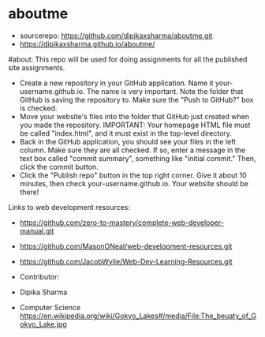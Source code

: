 # aboutme
- sourcerepo: https://github.com/dipikaxsharma/aboutme.git
- https://dipikaxsharma.github.io/aboutme/

#about: This repo will be used for doing assignments for all the published site assignments.

- Create a new repository in your GitHub application. Name it your-username.github.io. The name is very important. Note the folder that GitHub is saving the repository to. Make sure the "Push to GitHub?" box is checked.
- Move your website's files into the folder that GitHub just created when you made the repository. IMPORTANT: Your homepage HTML file must be called "index.html", and it must exist in the top-level directory.
- Back in the GitHub application, you should see your files in the left column. Make sure they are all checked. If so, enter a message in the text box called "commit summary", something like "initial commit." Then, click the commit button.
- Click the "Publish repo" button in the top right corner.
Give it about 10 minutes, then check your-username.github.io. Your website should be there!

Links to web development resources:
- https://github.com/zero-to-mastery/complete-web-developer-manual.git
- https://github.com/MasonONeal/web-development-resources.git
- https://github.com/JacobWylie/Web-Dev-Learning-Resources.git

- Contributor:
- Dipika Sharma
- Computer Science
https://en.wikipedia.org/wiki/Gokyo_Lakes#/media/File:The_beuaty_of_Gokyo_Lake.jpg
